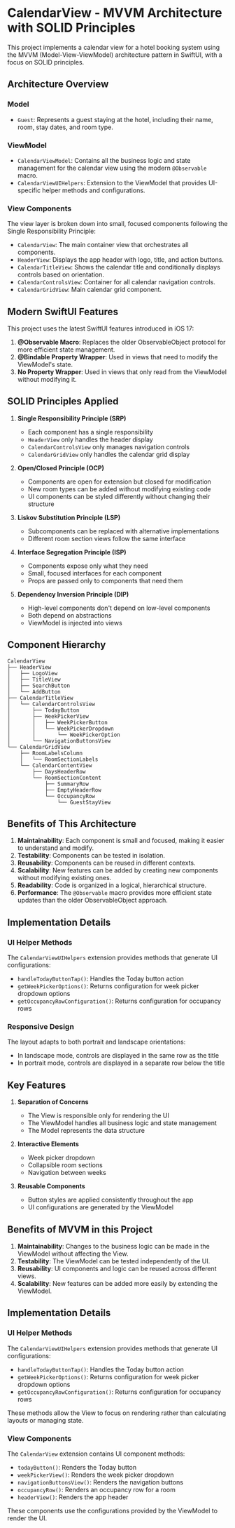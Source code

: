 # CalendarView - MVVM Architecture with SOLID Principles

This project implements a calendar view for a hotel booking system using the MVVM (Model-View-ViewModel) architecture pattern in SwiftUI, with a focus on SOLID principles.

## Architecture Overview

### Model
- `Guest`: Represents a guest staying at the hotel, including their name, room, stay dates, and room type.

### ViewModel
- `CalendarViewModel`: Contains all the business logic and state management for the calendar view using the modern `@Observable` macro.
- `CalendarViewUIHelpers`: Extension to the ViewModel that provides UI-specific helper methods and configurations.

### View Components
The view layer is broken down into small, focused components following the Single Responsibility Principle:

- `CalendarView`: The main container view that orchestrates all components.
- `HeaderView`: Displays the app header with logo, title, and action buttons.
- `CalendarTitleView`: Shows the calendar title and conditionally displays controls based on orientation.
- `CalendarControlsView`: Container for all calendar navigation controls.
- `CalendarGridView`: Main calendar grid component.

## Modern SwiftUI Features

This project uses the latest SwiftUI features introduced in iOS 17:

1. **@Observable Macro**: Replaces the older ObservableObject protocol for more efficient state management.
2. **@Bindable Property Wrapper**: Used in views that need to modify the ViewModel's state.
3. **No Property Wrapper**: Used in views that only read from the ViewModel without modifying it.

## SOLID Principles Applied

1. **Single Responsibility Principle (SRP)**
   - Each component has a single responsibility
   - `HeaderView` only handles the header display
   - `CalendarControlsView` only manages navigation controls
   - `CalendarGridView` only handles the calendar grid display

2. **Open/Closed Principle (OCP)**
   - Components are open for extension but closed for modification
   - New room types can be added without modifying existing code
   - UI components can be styled differently without changing their structure

3. **Liskov Substitution Principle (LSP)**
   - Subcomponents can be replaced with alternative implementations
   - Different room section views follow the same interface

4. **Interface Segregation Principle (ISP)**
   - Components expose only what they need
   - Small, focused interfaces for each component
   - Props are passed only to components that need them

5. **Dependency Inversion Principle (DIP)**
   - High-level components don't depend on low-level components
   - Both depend on abstractions
   - ViewModel is injected into views

## Component Hierarchy

```
CalendarView
├── HeaderView
│   ├── LogoView
│   ├── TitleView
│   ├── SearchButton
│   └── AddButton
├── CalendarTitleView
│   └── CalendarControlsView
│       ├── TodayButton
│       ├── WeekPickerView
│       │   ├── WeekPickerButton
│       │   └── WeekPickerDropdown
│       │       └── WeekPickerOption
│       └── NavigationButtonsView
└── CalendarGridView
    ├── RoomLabelsColumn
    │   └── RoomSectionLabels
    └── CalendarContentView
        ├── DaysHeaderRow
        └── RoomSectionContent
            ├── SummaryRow
            ├── EmptyHeaderRow
            └── OccupancyRow
                └── GuestStayView
```

## Benefits of This Architecture

1. **Maintainability**: Each component is small and focused, making it easier to understand and modify.
2. **Testability**: Components can be tested in isolation.
3. **Reusability**: Components can be reused in different contexts.
4. **Scalability**: New features can be added by creating new components without modifying existing ones.
5. **Readability**: Code is organized in a logical, hierarchical structure.
6. **Performance**: The `@Observable` macro provides more efficient state updates than the older ObservableObject approach.

## Implementation Details

### UI Helper Methods

The `CalendarViewUIHelpers` extension provides methods that generate UI configurations:

- `handleTodayButtonTap()`: Handles the Today button action
- `getWeekPickerOptions()`: Returns configuration for week picker dropdown options
- `getOccupancyRowConfiguration()`: Returns configuration for occupancy rows

### Responsive Design

The layout adapts to both portrait and landscape orientations:
- In landscape mode, controls are displayed in the same row as the title
- In portrait mode, controls are displayed in a separate row below the title

## Key Features

1. **Separation of Concerns**
   - The View is responsible only for rendering the UI
   - The ViewModel handles all business logic and state management
   - The Model represents the data structure

2. **Interactive Elements**
   - Week picker dropdown
   - Collapsible room sections
   - Navigation between weeks

3. **Reusable Components**
   - Button styles are applied consistently throughout the app
   - UI configurations are generated by the ViewModel

## Benefits of MVVM in this Project

1. **Maintainability**: Changes to the business logic can be made in the ViewModel without affecting the View.
2. **Testability**: The ViewModel can be tested independently of the UI.
3. **Reusability**: UI components and logic can be reused across different views.
4. **Scalability**: New features can be added more easily by extending the ViewModel.

## Implementation Details

### UI Helper Methods

The `CalendarViewUIHelpers` extension provides methods that generate UI configurations:

- `handleTodayButtonTap()`: Handles the Today button action
- `getWeekPickerOptions()`: Returns configuration for week picker dropdown options
- `getOccupancyRowConfiguration()`: Returns configuration for occupancy rows

These methods allow the View to focus on rendering rather than calculating layouts or managing state.

### View Components

The `CalendarView` extension contains UI component methods:

- `todayButton()`: Renders the Today button
- `weekPickerView()`: Renders the week picker dropdown
- `navigationButtonsView()`: Renders the navigation buttons
- `occupancyRow()`: Renders an occupancy row for a room
- `headerView()`: Renders the app header

These components use the configurations provided by the ViewModel to render the UI. 